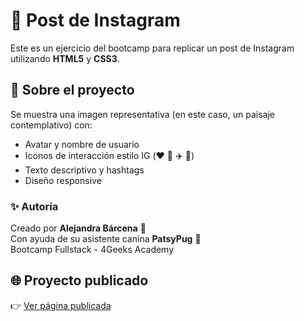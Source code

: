 # 📸 Post de Instagram
Este es un ejercicio del bootcamp para replicar un post de Instagram utilizando **HTML5** y **CSS3**.

## 🐾 Sobre el proyecto

Se muestra una imagen representativa (en este caso, un paisaje contemplativo) con:
- Avatar y nombre de usuario
- Iconos de interacción estilo IG (❤️ 💬 ✈️ 🔖)
- Texto descriptivo y hashtags
- Diseño responsive

### ✨ Autoría

Creado por **Alejandra Bárcena** 🦄  
Con ayuda de su asistente canina **PatsyPug** 🐶  
Bootcamp Fullstack - 4Geeks Academy

## 🌐 Proyecto publicado

👉 [Ver página publicada](https://alejandrabarcena.github.io/instagram-post-clone/)
